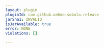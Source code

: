 ```yaml
---
layout: plugin
pluginId: com.github.oehme.sobula.release
jarSha1: INVALID
isJarAvailable: true
error: NONE
violations: []

---
```

